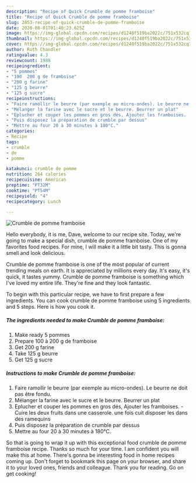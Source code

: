 ```yaml
---
description: "Recipe of Quick Crumble de pomme framboise"
title: "Recipe of Quick Crumble de pomme framboise"
slug: 2853-recipe-of-quick-crumble-de-pomme-framboise
date: 2020-08-01T01:40:23.625Z
image: https://img-global.cpcdn.com/recipes/d1240f519ba2022c/751x532cq70/crumble-de-pomme-framboise-photo-principale-de-la-recette.jpg
thumbnail: https://img-global.cpcdn.com/recipes/d1240f519ba2022c/751x532cq70/crumble-de-pomme-framboise-photo-principale-de-la-recette.jpg
cover: https://img-global.cpcdn.com/recipes/d1240f519ba2022c/751x532cq70/crumble-de-pomme-framboise-photo-principale-de-la-recette.jpg
author: Ruth Chandler
ratingvalue: 4.3
reviewcount: 1988
recipeingredient:
- "5 pommes"
- "100  200 g de framboise"
- "200 g farine"
- "125 g beurre"
- "125 g sucre"
recipeinstructions:
- "Faire ramollir le beurre (par exemple au micro-ondes). Le beurre ne doit pas être fondu."
- "Mélanger la farine avec le sucre et le beurre. Beurrer un plat"
- "Eplucher et couper les pommes en gros dés, Ajouter les framboises.  Cuire les deux fruits dans une casserole. une fois cuit disposer les dans des ramequins"
- "Puis disposez la préparation de crumble par dessus"
- "Mettre au four 20 à 30 minutes à 180°C."
categories:
- Recipe
tags:
- crumble
- de
- pomme

katakunci: crumble de pomme 
nutrition: 264 calories
recipecuisine: American
preptime: "PT32M"
cooktime: "PT54M"
recipeyield: "4"
recipecategory: Lunch

---
```



![Crumble de pomme framboise](https://img-global.cpcdn.com/recipes/d1240f519ba2022c/751x532cq70/crumble-de-pomme-framboise-photo-principale-de-la-recette.jpg)

Hello everybody, it is me, Dave, welcome to our recipe site. Today, we're going to make a special dish, crumble de pomme framboise. One of my favorites food recipes. For mine, I will make it a little bit tasty. This is gonna smell and look delicious.



Crumble de pomme framboise is one of the most popular of current trending meals on earth. It is appreciated by millions every day. It's easy, it's quick, it tastes yummy. Crumble de pomme framboise is something which I've loved my entire life. They're fine and they look fantastic.


To begin with this particular recipe, we have to first prepare a few ingredients. You can cook crumble de pomme framboise using 5 ingredients and 5 steps. Here is how you cook it.

<!--inarticleads1-->

##### The ingredients needed to make Crumble de pomme framboise:

1. Make ready 5 pommes
1. Prepare 100 à 200 g de framboise
1. Get 200 g farine
1. Take 125 g beurre
1. Get 125 g sucre




<!--inarticleads2-->

##### Instructions to make Crumble de pomme framboise:

1. Faire ramollir le beurre (par exemple au micro-ondes). Le beurre ne doit pas être fondu.
1. Mélanger la farine avec le sucre et le beurre. Beurrer un plat
1. Eplucher et couper les pommes en gros dés, Ajouter les framboises.  - Cuire les deux fruits dans une casserole. une fois cuit disposer les dans des ramequins
1. Puis disposez la préparation de crumble par dessus
1. Mettre au four 20 à 30 minutes à 180°C.




So that is going to wrap it up with this exceptional food crumble de pomme framboise recipe. Thanks so much for your time. I am confident you will make this at home. There's gonna be interesting food in home recipes coming up. Don't forget to bookmark this page on your browser, and share it to your loved ones, friends and colleague. Thank you for reading. Go on get cooking!
